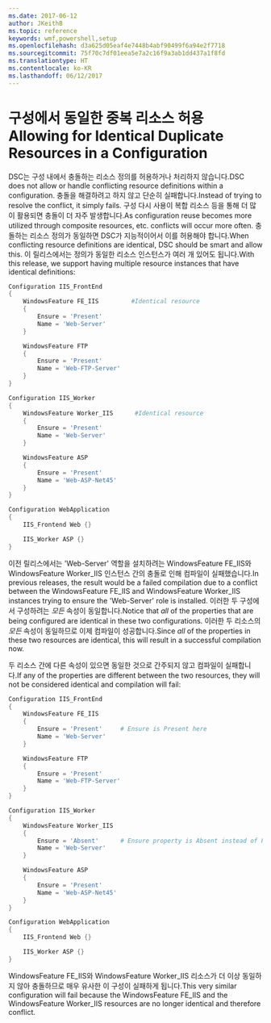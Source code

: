 ```yaml
---
ms.date: 2017-06-12
author: JKeithB
ms.topic: reference
keywords: wmf,powershell,setup
ms.openlocfilehash: d3a625d05eaf4e7448b4abf90499f6a94e2f7718
ms.sourcegitcommit: 75f70c7df01eea5e7a2c16f9a3ab1dd437a1f8fd
ms.translationtype: HT
ms.contentlocale: ko-KR
ms.lasthandoff: 06/12/2017
---
```

# <a name="allowing-for-identical-duplicate-resources-in-a-configuration"></a><span data-ttu-id="60f63-102">구성에서 동일한 중복 리소스 허용</span><span class="sxs-lookup"><span data-stu-id="60f63-102">Allowing for Identical Duplicate Resources in a Configuration</span></span>

<span data-ttu-id="60f63-103">DSC는 구성 내에서 충돌하는 리소스 정의를 허용하거나 처리하지 않습니다.</span><span class="sxs-lookup"><span data-stu-id="60f63-103">DSC does not allow or handle conflicting resource definitions within a configuration.</span></span> <span data-ttu-id="60f63-104">충돌을 해결하려고 하지 않고 단순히 실패합니다.</span><span class="sxs-lookup"><span data-stu-id="60f63-104">Instead of trying to resolve the conflict, it simply fails.</span></span> <span data-ttu-id="60f63-105">구성 다시 사용이 복합 리소스 등을 통해 더 많이 활용되면 충돌이 더 자주 발생합니다.</span><span class="sxs-lookup"><span data-stu-id="60f63-105">As configuration reuse becomes more utilized through composite resources, etc. conflicts will occur more often.</span></span> <span data-ttu-id="60f63-106">충돌하는 리소스 정의가 동일하면 DSC가 지능적이어서 이를 허용해야 합니다.</span><span class="sxs-lookup"><span data-stu-id="60f63-106">When conflicting resource definitions are identical, DSC should be smart and allow this.</span></span> <span data-ttu-id="60f63-107">이 릴리스에서는 정의가 동일한 리소스 인스턴스가 여러 개 있어도 됩니다.</span><span class="sxs-lookup"><span data-stu-id="60f63-107">With this release, we support having multiple resource instances that have identical definitions:</span></span>

```powershell
Configuration IIS_FrontEnd
{
    WindowsFeature FE_IIS         #Identical resource
    {
        Ensure = 'Present'
        Name = 'Web-Server'
    }

    WindowsFeature FTP
    {
        Ensure = 'Present'
        Name = 'Web-FTP-Server'
    }
}

Configuration IIS_Worker
{
    WindowsFeature Worker_IIS      #Identical resource
    {
        Ensure = 'Present'
        Name = 'Web-Server'
    }

    WindowsFeature ASP
    {
        Ensure = 'Present'
        Name = 'Web-ASP-Net45'
    }
}

Configuration WebApplication
{
    IIS_Frontend Web {}

    IIS_Worker ASP {}
}
```

<span data-ttu-id="60f63-108">이전 릴리스에서는 'Web-Server' 역할을 설치하려는 WindowsFeature FE_IIS와 WindowsFeature Worker_IIS 인스턴스 간의 충돌로 인해 컴파일이 실패했습니다.</span><span class="sxs-lookup"><span data-stu-id="60f63-108">In previous releases, the result would be a failed compilation due to a conflict between the WindowsFeature FE_IIS and WindowsFeature Worker_IIS instances trying to ensure the 'Web-Server' role is installed.</span></span> <span data-ttu-id="60f63-109">이러한 두 구성에서 구성하려는 *모든* 속성이 동일합니다.</span><span class="sxs-lookup"><span data-stu-id="60f63-109">Notice that *all* of the properties that are being configured are identical in these two configurations.</span></span> <span data-ttu-id="60f63-110">이러한 두 리소스의 *모든* 속성이 동일하므로 이제 컴파일이 성공합니다.</span><span class="sxs-lookup"><span data-stu-id="60f63-110">Since *all* of the properties in these two resources are identical, this will result in a successful compilation now.</span></span> 

<span data-ttu-id="60f63-111">두 리소스 간에 다른 속성이 있으면 동일한 것으로 간주되지 않고 컴파일이 실패합니다.</span><span class="sxs-lookup"><span data-stu-id="60f63-111">If any of the properties are different between the two resources, they will not be considered identical and compilation will fail:</span></span>

```powershell
Configuration IIS_FrontEnd
{
    WindowsFeature FE_IIS
    {
        Ensure = 'Present'     # Ensure is Present here
        Name = 'Web-Server'
    }

    WindowsFeature FTP
    {
        Ensure = 'Present'
        Name = 'Web-FTP-Server'
    }
}

Configuration IIS_Worker
{
    WindowsFeature Worker_IIS
    {
        Ensure = 'Absent'      # Ensure property is Absent instead of Present
        Name = 'Web-Server'
    }

    WindowsFeature ASP
    {
        Ensure = 'Present'
        Name = 'Web-ASP-Net45'
    }
}

Configuration WebApplication
{
    IIS_Frontend Web {}

    IIS_Worker ASP {}
}
```

<span data-ttu-id="60f63-112">WindowsFeature FE_IIS와 WindowsFeature Worker_IIS 리소스가 더 이상 동일하지 않아 충돌하므로 매우 유사한 이 구성이 실패하게 됩니다.</span><span class="sxs-lookup"><span data-stu-id="60f63-112">This very similar configuration will fail because the WindowsFeature FE_IIS and the WindowsFeature Worker_IIS resources are no longer identical and therefore conflict.</span></span>

